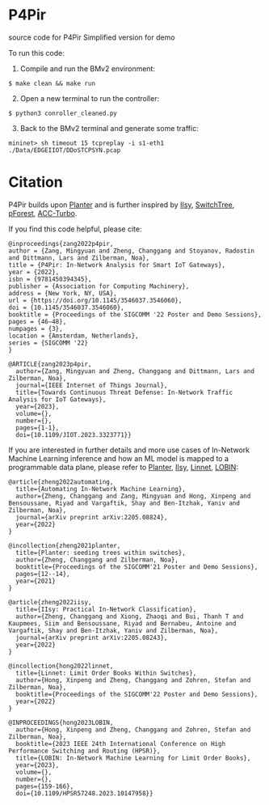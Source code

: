 # P4Pir
source code for P4Pir 
Simplified version for demo

To run this code: 
1. Compile and run the BMv2 environment:
```
$ make clean && make run
```

2. Open a new terminal to run the controller:
```  
$ python3 conroller_cleaned.py
```
3. Back to the BMv2 terminal and generate some traffic:
```
mininet> sh timeout 15 tcpreplay -i s1-eth1 ./Data/EDGEIIOT/DDoSTCPSYN.pcap
```


# Citation

P4Pir builds upon [Planter](https://github.com/In-Network-Machine-Learning/Planter) and is further inspired by [IIsy](https://github.com/cucl-srg/IIsy), [SwitchTree](https://github.com/ksingh25/SwitchTree), [pForest](https://arxiv.org/abs/1909.05680), [ACC-Turbo](https://github.com/nsg-ethz/ACC-Turbo).

If you find this code helpful, please cite: 

````
@inproceedings{zang2022p4pir,
author = {Zang, Mingyuan and Zheng, Changgang and Stoyanov, Radostin and Dittmann, Lars and Zilberman, Noa},
title = {P4Pir: In-Network Analysis for Smart IoT Gateways},
year = {2022},
isbn = {9781450394345},
publisher = {Association for Computing Machinery},
address = {New York, NY, USA},
url = {https://doi.org/10.1145/3546037.3546060},
doi = {10.1145/3546037.3546060},
booktitle = {Proceedings of the SIGCOMM '22 Poster and Demo Sessions},
pages = {46–48},
numpages = {3},
location = {Amsterdam, Netherlands},
series = {SIGCOMM '22}
}

@ARTICLE{zang2023p4pir,
  author={Zang, Mingyuan and Zheng, Changgang and Dittmann, Lars and Zilberman, Noa},
  journal={IEEE Internet of Things Journal}, 
  title={Towards Continuous Threat Defense: In-Network Traffic Analysis for IoT Gateways}, 
  year={2023},
  volume={},
  number={},
  pages={1-1},
  doi={10.1109/JIOT.2023.3323771}}

````

If you are interested in further details and more use cases of In-Network Machine Learning inference and how an ML model is mapped to a programmable data plane, please refer to [Planter](https://arxiv.org/abs/2205.08824), [IIsy](https://arxiv.org/abs/2205.08243), [Linnet](https://dl.acm.org/doi/abs/10.1145/3546037.3546057), [LOBIN](https://ieeexplore.ieee.org/document/10147958):

````
@article{zheng2022automating,
  title={Automating In-Network Machine Learning},
  author={Zheng, Changgang and Zang, Mingyuan and Hong, Xinpeng and Bensoussane, Riyad and Vargaftik, Shay and Ben-Itzhak, Yaniv and Zilberman, Noa},
  journal={arXiv preprint arXiv:2205.08824},
  year={2022}
}

@incollection{zheng2021planter,
  title={Planter: seeding trees within switches},
  author={Zheng, Changgang and Zilberman, Noa},
  booktitle={Proceedings of the SIGCOMM'21 Poster and Demo Sessions},
  pages={12--14},
  year={2021}
}

@article{zheng2022iisy,
  title={IIsy: Practical In-Network Classification},
  author={Zheng, Changgang and Xiong, Zhaoqi and Bui, Thanh T and Kaupmees, Siim and Bensoussane, Riyad and Bernabeu, Antoine and Vargaftik, Shay and Ben-Itzhak, Yaniv and Zilberman, Noa},
  journal={arXiv preprint arXiv:2205.08243},
  year={2022}
}

@incollection{hong2022linnet,
  title={Linnet: Limit Order Books Within Switches},
  author={Hong, Xinpeng and Zheng, Changgang and Zohren, Stefan and Zilberman, Noa},
  booktitle={Proceedings of the SIGCOMM'22 Poster and Demo Sessions},
  year={2022}
}

@INPROCEEDINGS{hong2023LOBIN,
  author={Hong, Xinpeng and Zheng, Changgang and Zohren, Stefan and Zilberman, Noa},
  booktitle={2023 IEEE 24th International Conference on High Performance Switching and Routing (HPSR)}, 
  title={LOBIN: In-Network Machine Learning for Limit Order Books}, 
  year={2023},
  volume={},
  number={},
  pages={159-166},
  doi={10.1109/HPSR57248.2023.10147958}}



````
